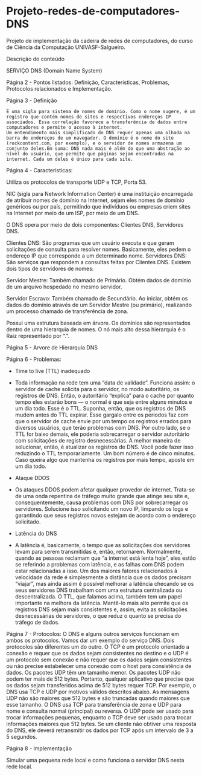 # Projeto-redes-de-computadores-DNS
Projeto de implementação da cadeira de redes de computadores, do curso de Ciência da Computação UNIVASF-Salgueiro.

Descrição do conteúdo

SERVIÇO DNS (Domain Name System)

Página 2 - Pontos listados: Definição, Caracteristicas, Problemas, Protocolos relacionados e Implementação.

Página 3 - Definição 

    É uma sigla para sistema de nomes de domínio. Como o nome sugere, é um registro que contém nomes de sites e respectivos endereços IP associados. Essa correlação favorece a transferência de dados entre computadores e permite o acesso à internet. 
    Um entendimento mais simplificado do DNS requer apenas uma olhada na barra de endereços de um navegador. O domínio é o nome do site (rockcontent.com, por exemplo), e o servidor de nomes armazena um conjunto deles.Em suma: DNS nada mais é além do que uma abstração ao nível do usuário, que permite que páginas sejam encontradas na internet. Cada um deles é único para cada site.

Página 4 - Caracteristicas: 

Utiliza os protocolos de transporte UDP e TCP, Porta 53.
      
NIC (sigla para Network Information Center) é uma instituição encarregada de atribuir nomes de domínio na Internet, sejam eles nomes de domínio genéricos ou por país, permitindo que indivíduos ou empresas criem sites na Internet por meio de um ISP, por meio de um DNS.
    
O DNS opera por meio de dois componentes: Clientes DNS, Servidores DNS.

  Clientes DNS: São programas que um usuário executa e que geram solicitações de consulta para resolver nomes. Basicamente, eles pedem o endereço IP que           corresponde a um determinado nome.
  Servidores DNS: São serviços que respondem a consultas feitas por Clientes DNS. Existem dois tipos de servidores de nomes: 
  
  Servidor Mestre: Também chamado de Primário. Obtém dados de domínio de um arquivo hospedado no mesmo servidor.
  
  Servidor Escravo: Também chamado de Secundário. Ao iniciar, obtém os dados do domínio através de um Servidor Mestre (ou primário), realizando um processo             chamado de transferência de zona.
  
  Possui uma estrutura baseada em árvore.
  Os domínios são representados dentro de uma hierarquia de nomes.
  O nó mais alto dessa hierarquia é o Raiz representado por “.”.

Página 5 - Arvore de Hierarquia DNS

Página 6 - Problemas: 

- Time to live (TTL) inadequado
- 
    Toda informação na rede tem uma “data de validade”. 
    Funciona assim: o servidor de cache solicita para o servidor, no modo autoritário, os registros de DNS. Então, o autoritário “explica” para o cache por quanto tempo eles estarão bons — o normal é que seja entre alguns minutos e um dia todo. Esse é o TTL. Suponha, então, que os registros de DNS mudem antes do TTL expirar. Esse gargalo entre os períodos faz com que o servidor de cache envie por um tempo os registros errados para diversos usuários, que terão problemas com DNS.
    Por outro lado, se o TTL for baixo demais, ele poderia sobrecarregar o servidor autoritário com solicitações de registro desnecessárias. A melhor maneira de solucionar, então, é atualizar os registros de DNS. Você pode fazer isso reduzindo o TTL temporariamente. Um bom número é de cinco minutos. Caso queira algo que mantenha os registros por mais tempo, aposte em um dia todo.
    
- Ataque DDOS
- 
    Os ataques DDOS podem afetar qualquer provedor de internet. Trata-se de uma onda repentina de tráfego muito grande que atinge seu site e, consequentemente, causa problemas com DNS por sobrecarregar os servidores. Solucione isso solicitando um novo IP, limpando os logs e garantindo que seus registros novos estejam de acordo com o endereço solicitado.
    
- Latência do DNS
- 
    A latência é, basicamente, o tempo que as solicitações dos servidores levam para serem transmitidas e, então, retornarem. Normalmente, quando as pessoas reclamam que “a internet está lenta hoje”, eles estão se referindo a problemas com latência, e as falhas com DNS podem estar relacionadas a isso. Um dos maiores fatores relacionados à velocidade da rede é simplesmente a distância que os dados precisam “viajar”, mas ainda assim é possível melhorar a latência checando se os seus servidores DNS trabalham com uma estrutura centralizada ou descentralizada.
    O TTL, que falamos acima, também tem um papel importante na melhora da latência. Mantê-lo mais alto permite que os registros DNS sejam mais consistentes e, assim, evita as solicitações desnecessárias de servidores, o que reduz o quanto se precisa do tráfego de dados.

Página 7 - Protocolos: 
    O DNS e alguns outros serviços funcionam em ambos os protocolos. Vamos dar um exemplo do serviço DNS. Dois protocolos são diferentes um do outro. O TCP é um protocolo orientado a conexão e requer que os dados sejam consistentes no destino e o UDP é um protocolo sem conexão e não requer que os dados sejam consistentes ou não precise estabelecer uma conexão com o host para consistência de dados. 
    Os pacotes UDP têm um tamanho menor. Os pacotes UDP não podem ter mais de 512 bytes. Portanto, qualquer aplicativo que precise que os dados sejam transferidos acima de 512 bytes requer TCP. Por exemplo, o DNS usa TCP e UDP por motivos válidos descritos abaixo. As mensagens UDP não são maiores que 512 bytes e são truncadas quando maiores que esse tamanho. 
    O DNS usa TCP para transferência de zona e UDP para nome e consulta normal (principal) ou reversa. O UDP pode ser usado para trocar informações pequenas, enquanto o TCP deve ser usado para trocar informações maiores que 512 bytes. Se um cliente não obtiver uma resposta do DNS, ele deverá retransmitir os dados por TCP após um intervalo de 3 a 5 segundos.

Página 8 - Implementação 

Simular uma pequena rede local e como funciona o servidor DNS nesta rede local.
